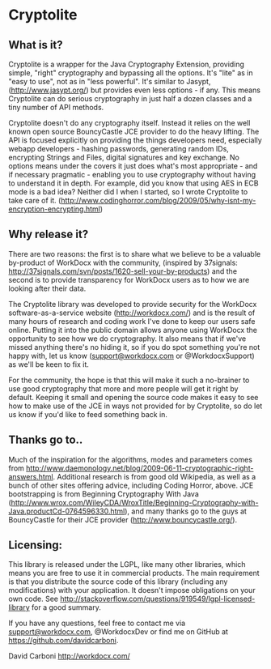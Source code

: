 
Cryptolite
==========


## What is it?

Cryptolite is a wrapper for the Java Cryptography Extension, providing simple, "right" cryptography and bypassing all the options. It's "lite" as in "easy to use", not as in "less powerful". It's similar to Jasypt, (http://www.jasypt.org/) but provides even less options - if any. This means Cryptolite can do serious cryptography in just half a dozen classes and a tiny number of API methods. 

Cryptolite doesn't do any cryptography itself. Instead it relies on the well known open source BouncyCastle JCE provider to do the heavy lifting. The API is focused explicitly on providing the things developers need, especially webapp developers - hashing passwords, generating random IDs, encrypting Strings and Files, digital signatures and key exchange. No options means under the covers it just does what's most appropriate - and if necessary pragmatic - enabling you to use cryptography without having to understand it in depth. For example, did you know that using AES in ECB mode is a bad idea? Neither did I when I started, so I wrote Cryptolite to take care of it. (http://www.codinghorror.com/blog/2009/05/why-isnt-my-encryption-encrypting.html)


## Why release it?

There are two reasons: the first is to share what we believe to be a valuable by-product of WorkDocx with the community, (inspired by 37signals: http://37signals.com/svn/posts/1620-sell-your-by-products) and the second is to provide transparency for WorkDocx users as to how we are looking after their data.

The Cryptolite library was developed to provide security for the WorkDocx software-as-a-service website (http://workdocx.com/) and is the result of many hours of research and coding work I've done to keep our users safe online. Putting it into the public domain allows anyone using WorkDocx the opportunity to see how we do cryptography. It also means that if we've missed anything there's no hiding it, so if you do spot something you're not happy with, let us know (support@workdocx.com or @WorkdocxSupport) as we'll be keen to fix it.

For the community, the hope is that this will make it such a no-brainer to use good cryptography that more and more people will get it right by default. Keeping it small and opening the source code makes it easy to see how to make use of the JCE in ways not provided for by Cryptolite, so do let us know if you'd like to feed something back in.


## Thanks go to..

Much of the inspiration for the algorithms, modes and parameters comes from http://www.daemonology.net/blog/2009-06-11-cryptographic-right-answers.html. Additional research is from good old Wikipedia, as well as a bunch of other sites offering advice, including Coding Horror, above. JCE bootstrapping is from Beginning Cryptography With Java (http://www.wrox.com/WileyCDA/WroxTitle/Beginning-Cryptography-with-Java.productCd-0764596330.html), and many thanks go to the guys at BouncyCastle for their JCE provider (http://www.bouncycastle.org/).


## Licensing:

This library is released under the LGPL, like many other libraries, which means you are free to use it in commercial products. The main requirement is that you distribute the source code of this library (including any modifications) with your application. It doesn't impose obligations on your own code. See http://stackoverflow.com/questions/919549/lgpl-licensed-library for a good summary.

If you have any questions, feel free to contact me via support@workdocx.com, @WorkdocxDev or find me on GitHub at https://github.com/davidcarboni.

David Carboni
http://workdocx.com/
